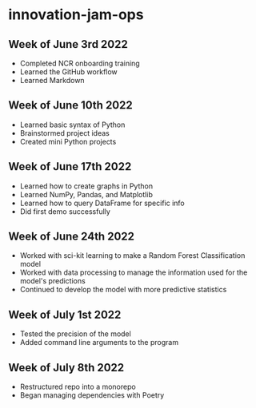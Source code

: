 # innovation-jam-ops

## Week of June 3rd 2022

* Completed NCR onboarding training
* Learned the GitHub workflow
* Learned Markdown

## Week of June 10th 2022

* Learned basic syntax of Python
* Brainstormed project ideas
* Created mini Python projects

## Week of June 17th 2022
* Learned how to create graphs in Python
* Learned NumPy, Pandas, and Matplotlib
* Learned how to query DataFrame for specific info
* Did first demo successfully

## Week of June 24th 2022
* Worked with sci-kit learning to make a Random Forest Classification model
* Worked with data processing to manage the information used for the model's predictions
* Continued to develop the model with more predictive statistics

## Week of July 1st 2022
* Tested the precision of the model
* Added command line arguments to the program

## Week of July 8th 2022
* Restructured repo into a monorepo
* Began managing dependencies with Poetry